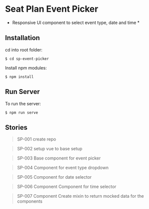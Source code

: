# Seat Plan Event Picker
* Responsive UI component to select event type, date and time *

## Installation

cd into root folder:

```
$ cd sp-event-picker
```

Install npm modules:


```
$ npm install
```

## Run Server

To run the server:

```
$ npm run serve
```

## Stories

> SP-001 create repo

> SP-002 setup vue to base setup

> SP-003 Base component for event picker

> SP-004 Component for event type dropdown

> SP-005 Component for date selector

> SP-006 Component Component for time selector

> SP-007 Component Create mixin to return mocked data for the components
